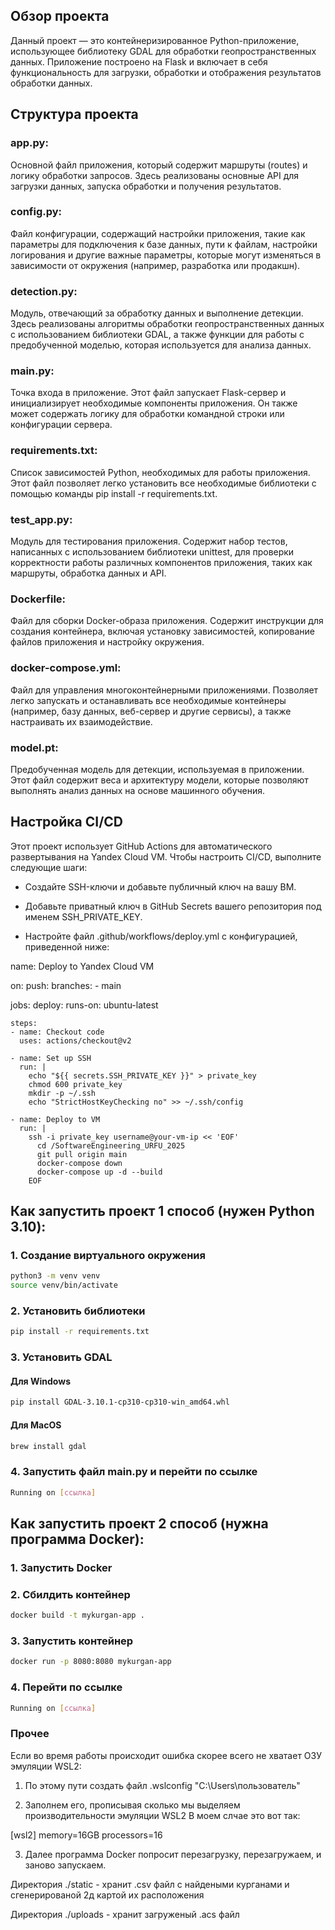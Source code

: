 ## Обзор проекта
Данный проект — это контейнеризированное Python-приложение, использующее библиотеку GDAL для обработки геопространственных данных. Приложение построено на Flask и включает в себя функциональность для загрузки, обработки и отображения результатов обработки данных. 

## Структура проекта
### app.py:
Основной файл приложения, который содержит маршруты (routes) и логику обработки запросов. Здесь реализованы основные API для загрузки данных, запуска обработки и получения результатов.

### config.py:
Файл конфигурации, содержащий настройки приложения, такие как параметры для подключения к базе данных, пути к файлам, настройки логирования и другие важные параметры, которые могут изменяться в зависимости от окружения (например, разработка или продакшн).

### detection.py:
Модуль, отвечающий за обработку данных и выполнение детекции. Здесь реализованы алгоритмы обработки геопространственных данных с использованием библиотеки GDAL, а также функции для работы с предобученной моделью, которая используется для анализа данных.

### main.py:
Точка входа в приложение. Этот файл запускает Flask-сервер и инициализирует необходимые компоненты приложения. Он также может содержать логику для обработки командной строки или конфигурации сервера.

### requirements.txt:
Список зависимостей Python, необходимых для работы приложения. Этот файл позволяет легко установить все необходимые библиотеки с помощью команды pip install -r requirements.txt.

### test_app.py:
Модуль для тестирования приложения. Содержит набор тестов, написанных с использованием библиотеки unittest, для проверки корректности работы различных компонентов приложения, таких как маршруты, обработка данных и API.

### Dockerfile:
Файл для сборки Docker-образа приложения. Содержит инструкции для создания контейнера, включая установку зависимостей, копирование файлов приложения и настройку окружения.

### docker-compose.yml:
Файл для управления многоконтейнерными приложениями. Позволяет легко запускать и останавливать все необходимые контейнеры (например, базу данных, веб-сервер и другие сервисы), а также настраивать их взаимодействие.

### model.pt:
Предобученная модель для детекции, используемая в приложении. Этот файл содержит веса и архитектуру модели, которые позволяют выполнять анализ данных на основе машинного обучения.

## Настройка CI/CD
Этот проект использует GitHub Actions для автоматического развертывания на Yandex Cloud VM. Чтобы настроить CI/CD, выполните следующие шаги:

- Создайте SSH-ключи и добавьте публичный ключ на вашу ВМ.

- Добавьте приватный ключ в GitHub Secrets вашего репозитория под именем SSH_PRIVATE_KEY.

- Настройте файл .github/workflows/deploy.yml с конфигурацией, приведенной ниже:

name: Deploy to Yandex Cloud VM

on:
  push:
    branches:
      - main

jobs:
  deploy:
    runs-on: ubuntu-latest

    steps:
    - name: Checkout code
      uses: actions/checkout@v2

    - name: Set up SSH
      run: |
        echo "${{ secrets.SSH_PRIVATE_KEY }}" > private_key
        chmod 600 private_key
        mkdir -p ~/.ssh
        echo "StrictHostKeyChecking no" >> ~/.ssh/config

    - name: Deploy to VM
      run: |
        ssh -i private_key username@your-vm-ip << 'EOF'
          cd /SoftwareEngineering_URFU_2025
          git pull origin main
          docker-compose down
          docker-compose up -d --build
        EOF

## Как запустить проект 1 способ (нужен Python 3.10):

### 1. Создание виртуального окружения

```bash
python3 -m venv venv
source venv/bin/activate
```

### 2. Установить библиотеки

```bash
pip install -r requirements.txt
```

### 3. Установить GDAL

#### Для Windows
```bash
pip install GDAL-3.10.1-cp310-cp310-win_amd64.whl
```
#### Для MacOS
```bash
brew install gdal
```

### 4. Запустить файл main.py и перейти по ссылке

```bash
Running on [ссылка]
```

## Как запустить проект 2 способ (нужна программа Docker):

### 1. Запустить Docker

### 2. Сбилдить контейнер

```bash
docker build -t mykurgan-app .
```

### 3. Запустить контейнер

```bash
docker run -p 8080:8080 mykurgan-app 
```

### 4. Перейти по ссылке

```bash
Running on [ссылка]
```

### Прочее

Если во время работы происходит ошибка скорее всего не хватает ОЗУ эмуляции WSL2:

1. По этому пути создать файл .wslconfig
"C:\Users\пользователь\"

2. Заполнем его, прописывая сколько мы выделяем производительности эмуляции WSL2
В моем слчае это вот так:
 
[wsl2]
memory=16GB
processors=16

3. Далее программа Docker попросит перезагрузку, перезагружаем, и заново запускаем.

Директория ./static  - хранит .csv файл с найдеными курганами и сгенерированой 2д картой их расположения

Директория ./uploads - хранит загруженый .acs файл
